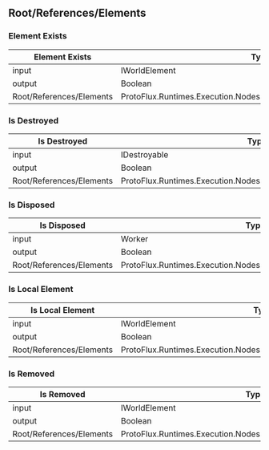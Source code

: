 <!-----------------------------------------------------------------------+
 ! This file has been generated using a script. Do not edit it manually. !
 ! Edit the individual node pages instead.                               !
 +----------------------------------------------------------------------->

## Root/References/Elements

### Element Exists

<!-- embed:start:ProtoFlux.Runtimes.Execution.Nodes.FrooxEngine.Elements.ElementExists -->
<!-- ProtofluxNode:start -->
| Element Exists | Type | Label |
| --- | ---- | ----- |
| input | IWorldElement | Element |
| output | Boolean | * |
| Root/References/Elements | ProtoFlux.Runtimes.Execution.Nodes.FrooxEngine.Elements.ElementExists |  |
<!-- ProtofluxNode:end -->
<!-- embed:end:ProtoFlux.Runtimes.Execution.Nodes.FrooxEngine.Elements.ElementExists -->


### Is Destroyed

<!-- embed:start:ProtoFlux.Runtimes.Execution.Nodes.FrooxEngine.Elements.IsDestroyed -->
<!-- ProtofluxNode:start -->
| Is Destroyed | Type | Label |
| --- | ---- | ----- |
| input | IDestroyable | Element |
| output | Boolean | * |
| Root/References/Elements | ProtoFlux.Runtimes.Execution.Nodes.FrooxEngine.Elements.IsDestroyed |  |
<!-- ProtofluxNode:end -->
<!-- embed:end:ProtoFlux.Runtimes.Execution.Nodes.FrooxEngine.Elements.IsDestroyed -->


### Is Disposed

<!-- embed:start:ProtoFlux.Runtimes.Execution.Nodes.FrooxEngine.Elements.IsDisposed -->
<!-- ProtofluxNode:start -->
| Is Disposed | Type | Label |
| --- | ---- | ----- |
| input | Worker | Element |
| output | Boolean | * |
| Root/References/Elements | ProtoFlux.Runtimes.Execution.Nodes.FrooxEngine.Elements.IsDisposed |  |
<!-- ProtofluxNode:end -->
<!-- embed:end:ProtoFlux.Runtimes.Execution.Nodes.FrooxEngine.Elements.IsDisposed -->


### Is Local Element

<!-- embed:start:ProtoFlux.Runtimes.Execution.Nodes.FrooxEngine.Elements.IsLocalElement -->
<!-- ProtofluxNode:start -->
| Is Local Element | Type | Label |
| --- | ---- | ----- |
| input | IWorldElement | Element |
| output | Boolean | * |
| Root/References/Elements | ProtoFlux.Runtimes.Execution.Nodes.FrooxEngine.Elements.IsLocalElement |  |
<!-- ProtofluxNode:end -->
<!-- embed:end:ProtoFlux.Runtimes.Execution.Nodes.FrooxEngine.Elements.IsLocalElement -->


### Is Removed

<!-- embed:start:ProtoFlux.Runtimes.Execution.Nodes.FrooxEngine.Elements.IsRemoved -->
<!-- ProtofluxNode:start -->
| Is Removed | Type | Label |
| --- | ---- | ----- |
| input | IWorldElement | Element |
| output | Boolean | * |
| Root/References/Elements | ProtoFlux.Runtimes.Execution.Nodes.FrooxEngine.Elements.IsRemoved |  |
<!-- ProtofluxNode:end -->
<!-- embed:end:ProtoFlux.Runtimes.Execution.Nodes.FrooxEngine.Elements.IsRemoved -->


